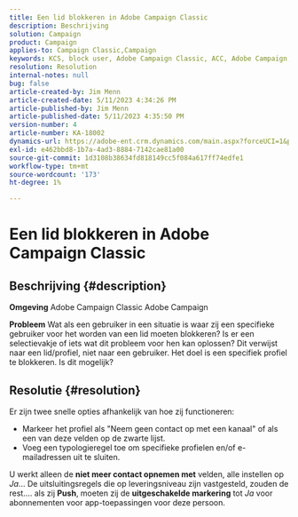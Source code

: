 ```yaml
---
title: Een lid blokkeren in Adobe Campaign Classic
description: Beschrijving
solution: Campaign
product: Campaign
applies-to: Campaign Classic,Campaign
keywords: KCS, block user, Adobe Campaign Classic, ACC, Adobe Campaign, How To
resolution: Resolution
internal-notes: null
bug: false
article-created-by: Jim Menn
article-created-date: 5/11/2023 4:34:26 PM
article-published-by: Jim Menn
article-published-date: 5/11/2023 4:35:50 PM
version-number: 4
article-number: KA-18002
dynamics-url: https://adobe-ent.crm.dynamics.com/main.aspx?forceUCI=1&pagetype=entityrecord&etn=knowledgearticle&id=b0555aae-19f0-ed11-8849-6045bd006295
exl-id: e462bbd8-1b7a-4ad3-8884-7142cae81a00
source-git-commit: 1d3108b38634fd818149cc5f084a617ff74edfe1
workflow-type: tm+mt
source-wordcount: '173'
ht-degree: 1%

---
```


# Een lid blokkeren in Adobe Campaign Classic

## Beschrijving {#description}


<b>Omgeving</b>
Adobe Campaign Classic Adobe Campaign

<b>Probleem</b>
Wat als een gebruiker in een situatie is waar zij een specifieke gebruiker voor het worden van een lid moeten blokkeren?
Is er een selectievakje of iets wat dit probleem voor hen kan oplossen?
Dit verwijst naar een lid/profiel, niet naar een gebruiker. Het doel is een specifiek profiel te blokkeren. Is dit mogelijk?




## Resolutie {#resolution}


Er zijn twee snelle opties afhankelijk van hoe zij functioneren:

- Markeer het profiel als &quot;Neem geen contact op met een kanaal&quot; of als een van deze velden op de zwarte lijst.
- Voeg een typologieregel toe om specifieke profielen en/of e-mailadressen uit te sluiten.




U werkt alleen de <b>niet meer contact opnemen met</b> velden, alle instellen op *Ja*... De uitsluitingsregels die op leveringsniveau zijn vastgesteld, zouden de rest.... als zij <b>Push</b>, moeten zij de <b>uitgeschakelde markering</b> tot *Ja* voor abonnementen voor app-toepassingen voor deze persoon.
